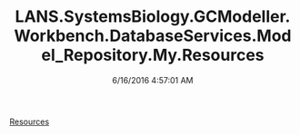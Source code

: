 ﻿---
title: LANS.SystemsBiology.GCModeller.Workbench.DatabaseServices.Model_Repository.My.Resources
date: 6/16/2016 4:57:01 AM
---

[Resources](T-LANS.SystemsBiology.GCModeller.Workbench.DatabaseServices.Model_Repository.My.Resources.Resources.html)
